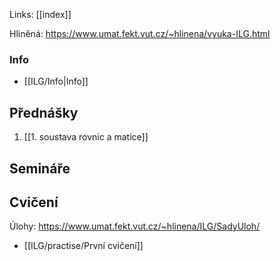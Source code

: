 Links: [[index]]

Hliněná: https://www.umat.fekt.vut.cz/~hlinena/vyuka-ILG.html
### Info
- [[ILG/Info|Info]]
## Přednášky
1. [[1. soustava rovnic a matice]]

## Semináře

## Cvičení
Úlohy: https://www.umat.fekt.vut.cz/~hlinena/ILG/SadyUloh/
- [[ILG/practise/První cvičení]] 